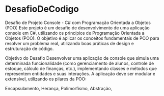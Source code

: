# DesafioDeCodigo

Desafio de Projeto Console - C# com Programação Orientada a Objetos (POO)
Este projeto é um desafio de desenvolvimento de uma aplicação console em C#, utilizando os princípios de Programação Orientada a Objetos (POO). O objetivo é aplicar os conceitos fundamentais de POO para resolver um problema real, utilizando boas práticas de design e estruturação de código.

Objetivo do Desafio
Desenvolver uma aplicação de console que simula uma determinada funcionalidade (como gerenciamento de alunos, controle de estoque, cálculo de finanças, etc.), implementando classes e métodos que representem entidades e suas interações. A aplicação deve ser modular e extensível, utilizando os pilares da POO:

Encapsulamento,
Herança,
Polimorfismo,
Abstração,
